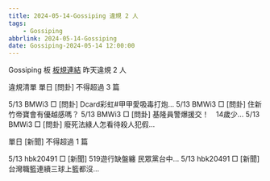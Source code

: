 ```yaml
---
title: 2024-05-14-Gossiping 違規 2 人
tags:
    - Gossiping
abbrlink: 2024-05-14-Gossiping
date: Gossiping-2024-05-14 12:00:00
---
```

Gossiping 板 [板規連結](https://www.ptt.cc/bbs/Gossiping/M.1637425085.A.07D.html)
昨天違規 2 人
<!-- more -->

違規清單
單日 [問卦] 不得超過 3 篇

5/13 BMWi3 □ [問卦] Dcard彩虹#甲甲愛吸毒打炮…
5/13 BMWi3 □ [問卦] 住新竹帝寶會有優越感嗎？
5/13 BMWi3 □ [問卦] 基隆員警爆援交！　14歲少…
5/13 BMWi3 □ [問卦] 廢死法綠人怎看待殺人犯假…

單日 [新聞] 不得超過 1 篇

5/13 hbk20491 □ [新聞] 519遊行缺盤纏 民眾黨台中…
5/13 hbk20491 □ [新聞] 台灣職籃連續三球上籃都沒…